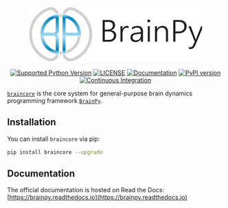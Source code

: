 <p align="center">
  	<img alt="Header image of BrainPy - brain dynamics programming in Python." src="https://github.com/brainpy/BrainPy/blob/master/images/logo.png" width=80%>
</p> 



<p align="center">
	<a href="https://pypi.org/project/braincore/"><img alt="Supported Python Version" src="https://img.shields.io/pypi/pyversions/braincore"></a>
	<a href="https://github.com/brainpy/braincore"><img alt="LICENSE" src="https://anaconda.org/brainpy/brainpy/badges/license.svg"></a>
  	<a href="https://brainpy.readthedocs.io/en/latest/?badge=latest"><img alt="Documentation" src="https://readthedocs.org/projects/brainpy/badge/?version=latest"></a>
  	<a href="https://badge.fury.io/py/braincore"><img alt="PyPI version" src="https://badge.fury.io/py/braincore.svg"></a>
    <a href="https://github.com/brainpy/braincore/actions/workflows/CI.yml"><img alt="Continuous Integration" src="https://github.com/brainpy/braincore/actions/workflows/CI.yml/badge.svg"></a>
</p>


[``braincore``](https://github.com/brainpy/braincore) is the core system for general-purpose brain dynamics programming framework [``BrainPy``](https://github.com/brainpy/BrainPy). 


## Installation

You can install ``braincore`` via pip:

```bash
pip install braincore --upgrade
```

## Documentation

The official documentation is hosted on Read the Docs: [https://brainpy.readthedocs.io](https://brainpy.readthedocs.io)

